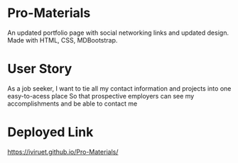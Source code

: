 # Pro-Materials
  An updated portfolio page with social networking links and updated design. Made with HTML, CSS, MDBootstrap.

# User Story
As a job seeker,
I want to tie all my contact information and projects into one easy-to-acess place
So that prospective employers can see my accomplishments and be able to contact me

# Deployed Link 
https://iviruet.github.io/Pro-Materials/
